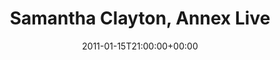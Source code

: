 ---
templateKey: event
guid: 0895be13-6eab-11ea-99c5-002590d1d1b0
date: 2011-01-15T21:00:00+00:00
eventTime: '9pm'
title: Samantha Clayton, Annex Live
artist: Samantha Clayton
city: Toronto
venue: Annex Live
group: PPF House
guests: "Steve Hunter, Jordan O' Connor"
---